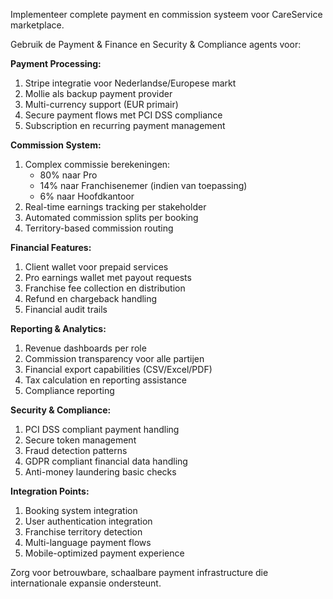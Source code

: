 Implementeer complete payment en commission systeem voor CareService marketplace.

Gebruik de Payment & Finance en Security & Compliance agents voor:

**Payment Processing:**
1. Stripe integratie voor Nederlandse/Europese markt
2. Mollie als backup payment provider
3. Multi-currency support (EUR primair)
4. Secure payment flows met PCI DSS compliance
5. Subscription en recurring payment management

**Commission System:**
1. Complex commissie berekeningen:
   - 80% naar Pro
   - 14% naar Franchisenemer (indien van toepassing)
   - 6% naar Hoofdkantoor
2. Real-time earnings tracking per stakeholder
3. Automated commission splits per booking
4. Territory-based commission routing

**Financial Features:**
1. Client wallet voor prepaid services
2. Pro earnings wallet met payout requests
3. Franchise fee collection en distribution
4. Refund en chargeback handling
5. Financial audit trails

**Reporting & Analytics:**
1. Revenue dashboards per role
2. Commission transparency voor alle partijen
3. Financial export capabilities (CSV/Excel/PDF)
4. Tax calculation en reporting assistance
5. Compliance reporting

**Security & Compliance:**
1. PCI DSS compliant payment handling
2. Secure token management
3. Fraud detection patterns
4. GDPR compliant financial data handling
5. Anti-money laundering basic checks

**Integration Points:**
1. Booking system integration
2. User authentication integration
3. Franchise territory detection
4. Multi-language payment flows
5. Mobile-optimized payment experience

Zorg voor betrouwbare, schaalbare payment infrastructure die internationale expansie ondersteunt.
